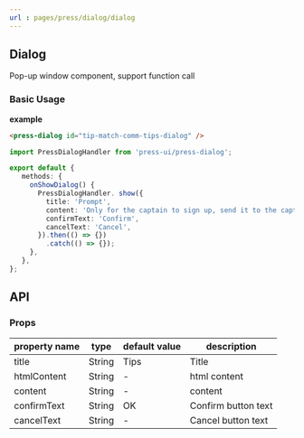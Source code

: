 ```yaml
---
url : pages/press/dialog/dialog
---
```


## Dialog 


Pop-up window component, support function call

### Basic Usage

**example**

```html
<press-dialog id="tip-match-comm-tips-dialog" />
```

```ts
import PressDialogHandler from 'press-ui/press-dialog';

export default {
   methods: {
     onShowDialog() {
       PressDialogHandler. show({
         title: 'Prompt',
         content: 'Only for the captain to sign up, send it to the captain to sign up! ',
         confirmText: 'Confirm',
         cancelText: 'Cancel',
       }).then(() => {})
         .catch(() => {});
     },
   },
};
```

## API

### Props

| property name | type   | default value | description         |
| ------------- | ------ | ------------- | ------------------- |
| title         | String | Tips          | Title               |
| htmlContent   | String | -             | html content        |
| content       | String | -             | content             |
| confirmText   | String | OK            | Confirm button text |
| cancelText    | String | -             | Cancel button text  |